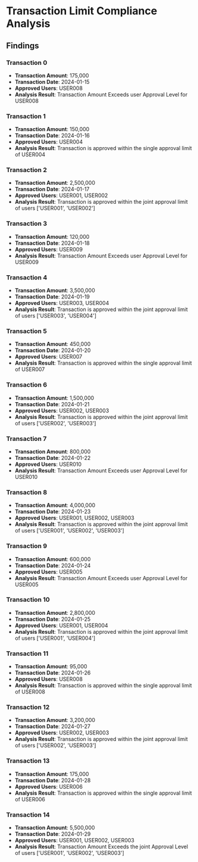 # Transaction Limit Compliance Analysis

## Findings

### Transaction 0
- **Transaction Amount**: 175,000
- **Transaction Date**: 2024-01-15
- **Approved Users**: USER008
- **Analysis Result**: Transaction Amount Exceeds user Approval Level for USER008

### Transaction 1
- **Transaction Amount**: 150,000
- **Transaction Date**: 2024-01-16
- **Approved Users**: USER004
- **Analysis Result**: Transaction is approved within the single approval limit of USER004

### Transaction 2
- **Transaction Amount**: 2,500,000
- **Transaction Date**: 2024-01-17
- **Approved Users**: USER001, USER002
- **Analysis Result**: Transaction is approved within the joint approval limit of users ['USER001', 'USER002']

### Transaction 3
- **Transaction Amount**: 120,000
- **Transaction Date**: 2024-01-18
- **Approved Users**: USER009
- **Analysis Result**: Transaction Amount Exceeds user Approval Level for USER009

### Transaction 4
- **Transaction Amount**: 3,500,000
- **Transaction Date**: 2024-01-19
- **Approved Users**: USER003, USER004
- **Analysis Result**: Transaction is approved within the joint approval limit of users ['USER003', 'USER004']

### Transaction 5
- **Transaction Amount**: 450,000
- **Transaction Date**: 2024-01-20
- **Approved Users**: USER007
- **Analysis Result**: Transaction is approved within the single approval limit of USER007

### Transaction 6
- **Transaction Amount**: 1,500,000
- **Transaction Date**: 2024-01-21
- **Approved Users**: USER002, USER003
- **Analysis Result**: Transaction is approved within the joint approval limit of users ['USER002', 'USER003']

### Transaction 7
- **Transaction Amount**: 800,000
- **Transaction Date**: 2024-01-22
- **Approved Users**: USER010
- **Analysis Result**: Transaction Amount Exceeds user Approval Level for USER010

### Transaction 8
- **Transaction Amount**: 4,000,000
- **Transaction Date**: 2024-01-23
- **Approved Users**: USER001, USER002, USER003
- **Analysis Result**: Transaction is approved within the joint approval limit of users ['USER001', 'USER002', 'USER003']

### Transaction 9
- **Transaction Amount**: 600,000
- **Transaction Date**: 2024-01-24
- **Approved Users**: USER005
- **Analysis Result**: Transaction Amount Exceeds user Approval Level for USER005

### Transaction 10
- **Transaction Amount**: 2,800,000
- **Transaction Date**: 2024-01-25
- **Approved Users**: USER001, USER004
- **Analysis Result**: Transaction is approved within the joint approval limit of users ['USER001', 'USER004']

### Transaction 11
- **Transaction Amount**: 95,000
- **Transaction Date**: 2024-01-26
- **Approved Users**: USER008
- **Analysis Result**: Transaction is approved within the single approval limit of USER008

### Transaction 12
- **Transaction Amount**: 3,200,000
- **Transaction Date**: 2024-01-27
- **Approved Users**: USER002, USER003
- **Analysis Result**: Transaction is approved within the joint approval limit of users ['USER002', 'USER003']

### Transaction 13
- **Transaction Amount**: 175,000
- **Transaction Date**: 2024-01-28
- **Approved Users**: USER006
- **Analysis Result**: Transaction is approved within the single approval limit of USER006

### Transaction 14
- **Transaction Amount**: 5,500,000
- **Transaction Date**: 2024-01-29
- **Approved Users**: USER001, USER002, USER003
- **Analysis Result**: Transaction Amount Exceeds the joint Approval Level of users ['USER001', 'USER002', 'USER003']
```